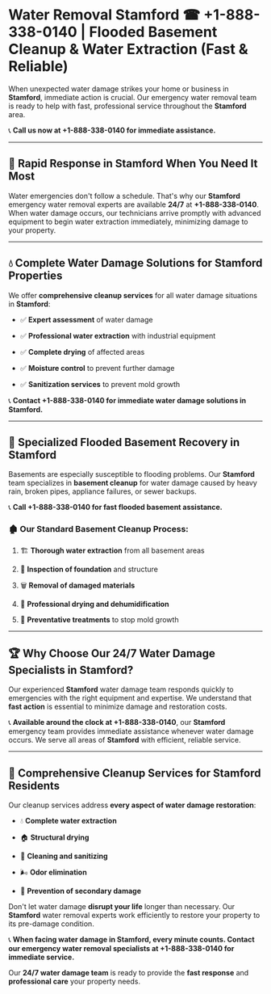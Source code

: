 # Water Removal Stamford ☎ +1-888-338-0140 | Flooded Basement Cleanup & Water Extraction (Fast & Reliable)

When unexpected water damage strikes your home or business in **Stamford**, immediate action is crucial. Our emergency water removal team is ready to help with fast, professional service throughout the **Stamford** area. 

📞 **Call us now at +1-888-338-0140 for immediate assistance.**
---
## 🚀 Rapid Response in Stamford When You Need It Most
Water emergencies don't follow a schedule. That's why our **Stamford** emergency water removal experts are available **24/7** at **+1-888-338-0140**. When water damage occurs, our technicians arrive promptly with advanced equipment to begin water extraction immediately, minimizing damage to your property.
---
## 💧 Complete Water Damage Solutions for Stamford Properties
We offer **comprehensive cleanup services** for all water damage situations in **Stamford**:
- ✅ **Expert assessment** of water damage  
- ✅ **Professional water extraction** with industrial equipment  
- ✅ **Complete drying** of affected areas  
- ✅ **Moisture control** to prevent further damage  
- ✅ **Sanitization services** to prevent mold growth  
📞 **Contact +1-888-338-0140 for immediate water damage solutions in Stamford.**
---
## 🌊 Specialized Flooded Basement Recovery in Stamford
Basements are especially susceptible to flooding problems. Our **Stamford** team specializes in **basement cleanup** for water damage caused by heavy rain, broken pipes, appliance failures, or sewer backups. 
📞 **Call +1-888-338-0140 for fast flooded basement assistance.**
### 🏚️ Our Standard Basement Cleanup Process:
1. 🏗️ **Thorough water extraction** from all basement areas  
2. 🔎 **Inspection of foundation** and structure  
3. 🗑️ **Removal of damaged materials**  
4. 💨 **Professional drying and dehumidification**  
5. 🚫 **Preventative treatments** to stop mold growth  
---
## 🏆 Why Choose Our 24/7 Water Damage Specialists in Stamford?
Our experienced **Stamford** water damage team responds quickly to emergencies with the right equipment and expertise. We understand that **fast action** is essential to minimize damage and restoration costs.
📞 **Available around the clock at +1-888-338-0140**, our **Stamford** emergency team provides immediate assistance whenever water damage occurs. We serve all areas of **Stamford** with efficient, reliable service.
---
## 🧹 Comprehensive Cleanup Services for Stamford Residents
Our cleanup services address **every aspect of water damage restoration**:
- 💧 **Complete water extraction**  
- 🏠 **Structural drying**  
- 🧼 **Cleaning and sanitizing**  
- 🌬️ **Odor elimination**  
- 🚫 **Prevention of secondary damage**  
Don't let water damage **disrupt your life** longer than necessary. Our **Stamford** water removal experts work efficiently to restore your property to its pre-damage condition.
📞 **When facing water damage in Stamford, every minute counts. Contact our emergency water removal specialists at +1-888-338-0140 for immediate service.**
Our **24/7 water damage team** is ready to provide the **fast response** and **professional care** your property needs.
